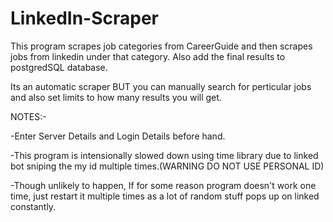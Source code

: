 # LinkedIn-Scraper
This program scrapes job categories from CareerGuide and then scrapes jobs from linkedin under that category. Also add the final results to postgredSQL database.

Its an automatic scraper BUT you can manually search for perticular jobs and also set limits to how many results you will get.


NOTES:-

-Enter Server Details and Login Details before hand.

-This program is intensionally slowed down using time library due to linked bot sniping the my id multiple times.(WARNING DO NOT USE PERSONAL ID)

-Though unlikely to happen, If for some reason program doesn't work one time, just restart it multiple times as a lot of random stuff pops up on linked constantly.
